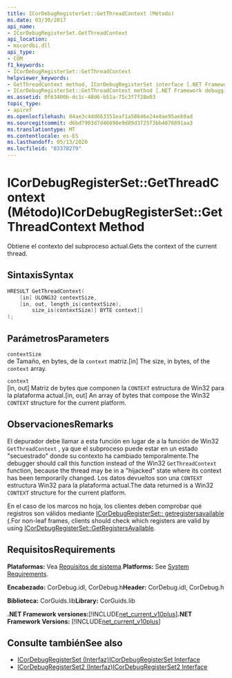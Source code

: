 ```yaml
---
title: ICorDebugRegisterSet::GetThreadContext (Método)
ms.date: 03/30/2017
api_name:
- ICorDebugRegisterSet.GetThreadContext
api_location:
- mscordbi.dll
api_type:
- COM
f1_keywords:
- ICorDebugRegisterSet::GetThreadContext
helpviewer_keywords:
- GetThreadContext method, ICorDebugRegisterSet interface [.NET Framework debugging]
- ICorDebugRegisterSet::GetThreadContext method [.NET Framework debugging]
ms.assetid: 0f63400b-dc1c-48d6-b51a-75c3f7f28e03
topic_type:
- apiref
ms.openlocfilehash: 04ae3c4dd663351eaf1a58646e24e8ae95aeb9ad
ms.sourcegitcommit: d6bd7903d7d46698e9d89d3725f3bb4876891aa3
ms.translationtype: MT
ms.contentlocale: es-ES
ms.lasthandoff: 05/13/2020
ms.locfileid: "83378279"
---
```

# <a name="icordebugregistersetgetthreadcontext-method"></a><span data-ttu-id="b1761-102">ICorDebugRegisterSet::GetThreadContext (Método)</span><span class="sxs-lookup"><span data-stu-id="b1761-102">ICorDebugRegisterSet::GetThreadContext Method</span></span>
<span data-ttu-id="b1761-103">Obtiene el contexto del subproceso actual.</span><span class="sxs-lookup"><span data-stu-id="b1761-103">Gets the context of the current thread.</span></span>  
  
## <a name="syntax"></a><span data-ttu-id="b1761-104">Sintaxis</span><span class="sxs-lookup"><span data-stu-id="b1761-104">Syntax</span></span>  
  
```cpp  
HRESULT GetThreadContext(  
    [in] ULONG32 contextSize,  
    [in, out, length_is(contextSize),  
        size_is(contextSize)] BYTE context[]  
);  
```  
  
## <a name="parameters"></a><span data-ttu-id="b1761-105">Parámetros</span><span class="sxs-lookup"><span data-stu-id="b1761-105">Parameters</span></span>  
 `contextSize`  
 <span data-ttu-id="b1761-106">de Tamaño, en bytes, de la `context` matriz.</span><span class="sxs-lookup"><span data-stu-id="b1761-106">[in] The size, in bytes, of the `context` array.</span></span>  
  
 `context`  
 <span data-ttu-id="b1761-107">[in, out] Matriz de bytes que componen la `CONTEXT` estructura de Win32 para la plataforma actual.</span><span class="sxs-lookup"><span data-stu-id="b1761-107">[in, out] An array of bytes that compose the Win32 `CONTEXT` structure for the current platform.</span></span>  
  
## <a name="remarks"></a><span data-ttu-id="b1761-108">Observaciones</span><span class="sxs-lookup"><span data-stu-id="b1761-108">Remarks</span></span>  
 <span data-ttu-id="b1761-109">El depurador debe llamar a esta función en lugar de a la función de Win32 `GetThreadContext` , ya que el subproceso puede estar en un estado "secuestrado" donde su contexto ha cambiado temporalmente.</span><span class="sxs-lookup"><span data-stu-id="b1761-109">The debugger should call this function instead of the Win32 `GetThreadContext` function, because the thread may be in a "hijacked" state where its context has been temporarily changed.</span></span> <span data-ttu-id="b1761-110">Los datos devueltos son una `CONTEXT` estructura Win32 para la plataforma actual.</span><span class="sxs-lookup"><span data-stu-id="b1761-110">The data returned is a Win32 `CONTEXT` structure for the current platform.</span></span>  
  
 <span data-ttu-id="b1761-111">En el caso de los marcos no hoja, los clientes deben comprobar qué registros son válidos mediante [ICorDebugRegisterSet:: getregistersavailable (](icordebugregisterset-getregistersavailable-method.md).</span><span class="sxs-lookup"><span data-stu-id="b1761-111">For non-leaf frames, clients should check which registers are valid by using [ICorDebugRegisterSet::GetRegistersAvailable](icordebugregisterset-getregistersavailable-method.md).</span></span>  
  
## <a name="requirements"></a><span data-ttu-id="b1761-112">Requisitos</span><span class="sxs-lookup"><span data-stu-id="b1761-112">Requirements</span></span>  
 <span data-ttu-id="b1761-113">**Plataformas:** Vea [Requisitos de sistema](../../get-started/system-requirements.md).</span><span class="sxs-lookup"><span data-stu-id="b1761-113">**Platforms:** See [System Requirements](../../get-started/system-requirements.md).</span></span>  
  
 <span data-ttu-id="b1761-114">**Encabezado:** CorDebug.idl, CorDebug.h</span><span class="sxs-lookup"><span data-stu-id="b1761-114">**Header:** CorDebug.idl, CorDebug.h</span></span>  
  
 <span data-ttu-id="b1761-115">**Biblioteca:** CorGuids.lib</span><span class="sxs-lookup"><span data-stu-id="b1761-115">**Library:** CorGuids.lib</span></span>  
  
 <span data-ttu-id="b1761-116">**.NET Framework versiones:**[!INCLUDE[net_current_v10plus](../../../../includes/net-current-v10plus-md.md)]</span><span class="sxs-lookup"><span data-stu-id="b1761-116">**.NET Framework Versions:** [!INCLUDE[net_current_v10plus](../../../../includes/net-current-v10plus-md.md)]</span></span>  
  
## <a name="see-also"></a><span data-ttu-id="b1761-117">Consulte también</span><span class="sxs-lookup"><span data-stu-id="b1761-117">See also</span></span>

- [<span data-ttu-id="b1761-118">ICorDebugRegisterSet (Interfaz)</span><span class="sxs-lookup"><span data-stu-id="b1761-118">ICorDebugRegisterSet Interface</span></span>](icordebugregisterset-interface.md)
- [<span data-ttu-id="b1761-119">ICorDebugRegisterSet2 (Interfaz)</span><span class="sxs-lookup"><span data-stu-id="b1761-119">ICorDebugRegisterSet2 Interface</span></span>](icordebugregisterset2-interface.md)
